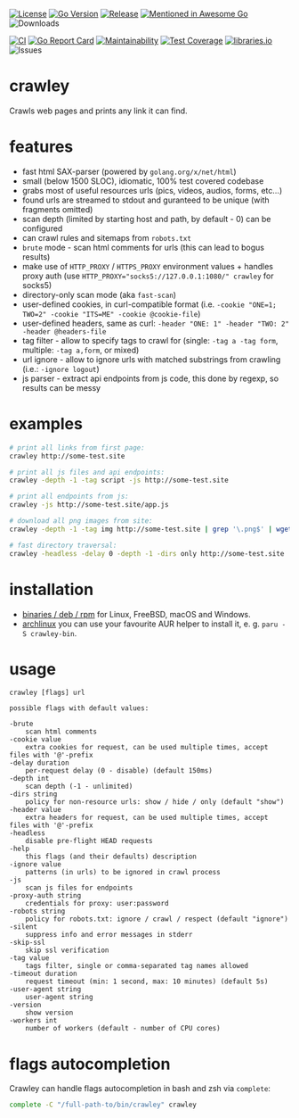 [![License](https://img.shields.io/badge/license-MIT%20License-blue.svg)](https://github.com/s0rg/crawley/blob/main/LICENSE)
[![Go Version](https://img.shields.io/github/go-mod/go-version/s0rg/crawley)](go.mod)
[![Release](https://img.shields.io/github/v/release/s0rg/crawley)](https://github.com/s0rg/crawley/releases/latest)
[![Mentioned in Awesome Go](https://awesome.re/mentioned-badge.svg)](https://github.com/avelino/awesome-go)
![Downloads](https://img.shields.io/github/downloads/s0rg/crawley/total.svg)

[![CI](https://github.com/s0rg/crawley/workflows/ci/badge.svg)](https://github.com/s0rg/crawley/actions?query=workflow%3Aci)
[![Go Report Card](https://goreportcard.com/badge/github.com/s0rg/crawley)](https://goreportcard.com/report/github.com/s0rg/crawley)
[![Maintainability](https://api.codeclimate.com/v1/badges/6542cd90a6c665e4202e/maintainability)](https://codeclimate.com/github/s0rg/crawley/maintainability)
[![Test Coverage](https://api.codeclimate.com/v1/badges/e1c002df2b4571e01537/test_coverage)](https://codeclimate.com/github/s0rg/crawley/test_coverage)
[![libraries.io](https://img.shields.io/librariesio/github/s0rg/crawley)](https://libraries.io/github/s0rg/crawley)
![Issues](https://img.shields.io/github/issues/s0rg/crawley)

# crawley

Crawls web pages and prints any link it can find.

# features

- fast html SAX-parser (powered by `golang.org/x/net/html`)
- small (below 1500 SLOC), idiomatic, 100% test covered codebase
- grabs most of useful resources urls (pics, videos, audios, forms, etc...)
- found urls are streamed to stdout and guranteed to be unique (with fragments omitted)
- scan depth (limited by starting host and path, by default - 0) can be configured
- can crawl rules and sitemaps from `robots.txt`
- `brute` mode - scan html comments for urls (this can lead to bogus results)
- make use of `HTTP_PROXY` / `HTTPS_PROXY` environment values + handles proxy auth (use `HTTP_PROXY="socks5://127.0.0.1:1080/" crawley` for socks5)
- directory-only scan mode (aka `fast-scan`)
- user-defined cookies, in curl-compatible format (i.e. `-cookie "ONE=1; TWO=2" -cookie "ITS=ME" -cookie @cookie-file`)
- user-defined headers, same as curl: `-header "ONE: 1" -header "TWO: 2" -header @headers-file`
- tag filter - allow to specify tags to crawl for (single: `-tag a -tag form`, multiple: `-tag a,form`, or mixed)
- url ignore - allow to ignore urls with matched substrings from crawling (i.e.: `-ignore logout`)
- js parser - extract api endpoints from js code, this done by regexp, so results can be messy

# examples

```sh
# print all links from first page:
crawley http://some-test.site

# print all js files and api endpoints:
crawley -depth -1 -tag script -js http://some-test.site

# print all endpoints from js:
crawley -js http://some-test.site/app.js

# download all png images from site:
crawley -depth -1 -tag img http://some-test.site | grep '\.png$' | wget -i -

# fast directory traversal:
crawley -headless -delay 0 -depth -1 -dirs only http://some-test.site
```

# installation

- [binaries / deb / rpm](https://github.com/s0rg/crawley/releases) for Linux, FreeBSD, macOS and Windows.
- [archlinux](https://aur.archlinux.org/packages/crawley-bin/) you can use your favourite AUR helper to install it, e. g. `paru -S crawley-bin`.

# usage

```
crawley [flags] url

possible flags with default values:

-brute
    scan html comments
-cookie value
    extra cookies for request, can be used multiple times, accept files with '@'-prefix
-delay duration
    per-request delay (0 - disable) (default 150ms)
-depth int
    scan depth (-1 - unlimited)
-dirs string
    policy for non-resource urls: show / hide / only (default "show")
-header value
    extra headers for request, can be used multiple times, accept files with '@'-prefix
-headless
    disable pre-flight HEAD requests
-help
    this flags (and their defaults) description
-ignore value
    patterns (in urls) to be ignored in crawl process
-js
    scan js files for endpoints
-proxy-auth string
    credentials for proxy: user:password
-robots string
    policy for robots.txt: ignore / crawl / respect (default "ignore")
-silent
    suppress info and error messages in stderr
-skip-ssl
    skip ssl verification
-tag value
    tags filter, single or comma-separated tag names allowed
-timeout duration
    request timeout (min: 1 second, max: 10 minutes) (default 5s)
-user-agent string
    user-agent string
-version
    show version
-workers int
    number of workers (default - number of CPU cores)
```

# flags autocompletion

Crawley can handle flags autocompletion in bash and zsh via `complete`:

```bash
complete -C "/full-path-to/bin/crawley" crawley
```
